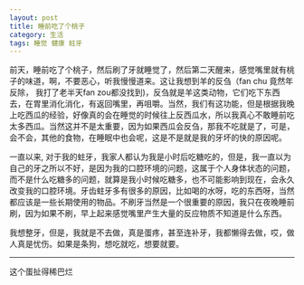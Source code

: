 ```yaml
---
layout: post
title: 睡前吃了个桃子
category: 生活
tags: 睡觉 健康 蛀牙
---
```


前天，睡前吃了个桃子，然后刷了牙就睡觉了，然后第二天醒来，感觉嘴里就有桃子的味道，啊，不要恶心，听我慢慢道来。这让我想到羊的反刍（fan chu 竟然年反除， 我打了老半天fan zou都没找到)，反刍就是羊这类动物，它们吃下东西去，在胃里消化消化，有返回嘴里，再咀嚼。当然，我们有这功能，但是根据我晚上吃西瓜的经验，好像真的会在睡觉的时候往上反西瓜水，所以我真心不敢睡前吃太多西瓜。当然这并不是太重要，因为如果西瓜会反刍，那我不吃就是了，可是，会不会，其他的食物，在睡眠中也会呢，这是不是就是我的牙坏的快的原因呢。

一直以来, 对于我的蛀牙，我家人都认为我是小时后吃糖吃的，但是，我一直以为自己的牙之所以不好，是因为我的口腔环境的问题，这属于个人身体状态的问题，而不是什么吃糖多的问题，就算是我小时候吃糖多，也不可能影响到现在，会永久改变我的口腔环境。牙齿蛀牙多有很多的原因，比如喝的水呀，吃的东西呀，当然都应该是一些长期使用的物品。不刷牙当然是一个很重要的原因，我只在夜晚睡前刷，因为如果不刷，早上起来感觉嘴里产生大量的反应物质不知道是什么东西。

我想整牙，但是，我就是不去做，真是蛋疼，甚至连补牙，我都懒得去做，哎，做人真是忧伤。如果是条狗，想吃就吃，想要就要。

----
这个蛋扯得稀巴烂
